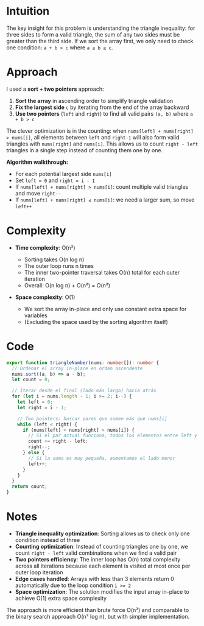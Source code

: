 # Intuition

The key insight for this problem is understanding the triangle inequality: for three sides to form a valid triangle, the sum of any two sides must be greater than the third side. If we sort the array first, we only need to check one condition: `a + b > c` where `a ≤ b ≤ c`.

# Approach

I used a **sort + two pointers** approach:

1. **Sort the array** in ascending order to simplify triangle validation
2. **Fix the largest side** `c` by iterating from the end of the array backward
3. **Use two pointers** (`left` and `right`) to find all valid pairs `(a, b)` where `a + b > c`

The clever optimization is in the counting: when `nums[left] + nums[right] > nums[i]`, all elements between `left` and `right-1` will also form valid triangles with `nums[right]` and `nums[i]`. This allows us to count `right - left` triangles in a single step instead of counting them one by one.

**Algorithm walkthrough:**

- For each potential largest side `nums[i]`
- Set `left = 0` and `right = i - 1`
- If `nums[left] + nums[right] > nums[i]`: count multiple valid triangles and move `right--`
- If `nums[left] + nums[right] ≤ nums[i]`: we need a larger sum, so move `left++`

# Complexity

- **Time complexity**: O(n²)

  - Sorting takes O(n log n)
  - The outer loop runs n times
  - The inner two-pointer traversal takes O(n) total for each outer iteration
  - Overall: O(n log n) + O(n²) = O(n²)

- **Space complexity**: O(1)
  - We sort the array in-place and only use constant extra space for variables
  - (Excluding the space used by the sorting algorithm itself)

# Code

```typescript
export function triangleNumber(nums: number[]): number {
  // Ordenar el array in-place en orden ascendente
  nums.sort((a, b) => a - b);
  let count = 0;

  // Iterar desde el final (lado más largo) hacia atrás
  for (let i = nums.length - 1; i >= 2; i--) {
    let left = 0;
    let right = i - 1;

    // Two pointers: buscar pares que sumen más que nums[i]
    while (left < right) {
      if (nums[left] + nums[right] > nums[i]) {
        // Si el par actual funciona, todos los elementos entre left y right-1 también funcionan
        count += right - left;
        right--;
      } else {
        // Si la suma es muy pequeña, aumentamos el lado menor
        left++;
      }
    }
  }
  return count;
}
```

# Notes

- **Triangle inequality optimization**: Sorting allows us to check only one condition instead of three
- **Counting optimization**: Instead of counting triangles one by one, we count `right - left` valid combinations when we find a valid pair
- **Two pointers efficiency**: The inner loop has O(n) total complexity across all iterations because each element is visited at most once per outer loop iteration
- **Edge cases handled**: Arrays with less than 3 elements return 0 automatically due to the loop condition `i >= 2`
- **Space optimization**: The solution modifies the input array in-place to achieve O(1) extra space complexity

The approach is more efficient than brute force O(n³) and comparable to the binary search approach O(n² log n), but with simpler implementation.

